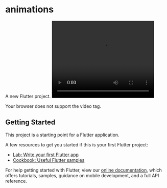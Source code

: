 # animations

A new Flutter project.
<video width="320" height="240" controls>
  <source src="https://github.com/Habibullah339/Liquid_animated_screens_in_flutter/blob/master/git%20animation.webm">
  
Your browser does not support the video tag.
</video>

## Getting Started

This project is a starting point for a Flutter application.

A few resources to get you started if this is your first Flutter project:

- [Lab: Write your first Flutter app](https://flutter.dev/docs/get-started/codelab)
- [Cookbook: Useful Flutter samples](https://flutter.dev/docs/cookbook)

For help getting started with Flutter, view our
[online documentation](https://flutter.dev/docs), which offers tutorials,
samples, guidance on mobile development, and a full API reference.
